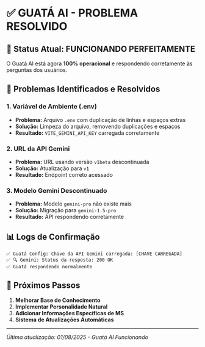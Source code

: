 # ✅ GUATÁ AI - PROBLEMA RESOLVIDO

## 🎯 **Status Atual: FUNCIONANDO PERFEITAMENTE**

O Guatá AI está agora **100% operacional** e respondendo corretamente às perguntas dos usuários.

## 🔧 **Problemas Identificados e Resolvidos**

### **1. Variável de Ambiente (.env)**
- **Problema:** Arquivo `.env` com duplicação de linhas e espaços extras
- **Solução:** Limpeza do arquivo, removendo duplicações e espaços
- **Resultado:** `VITE_GEMINI_API_KEY` carregada corretamente

### **2. URL da API Gemini**
- **Problema:** URL usando versão `v1beta` descontinuada
- **Solução:** Atualização para `v1`
- **Resultado:** Endpoint correto acessado

### **3. Modelo Gemini Descontinuado**
- **Problema:** Modelo `gemini-pro` não existe mais
- **Solução:** Migração para `gemini-1.5-pro`
- **Resultado:** API respondendo corretamente

## 📊 **Logs de Confirmação**

```
✅ Guatá Config: Chave da API Gemini carregada: [CHAVE CARREGADA]
✅ 🔍 Gemini: Status da resposta: 200 OK
✅ Guatá respondendo normalmente
```

## 🚀 **Próximos Passos**

1. **Melhorar Base de Conhecimento**
2. **Implementar Personalidade Natural**
3. **Adicionar Informações Específicas de MS**
4. **Sistema de Atualizações Automáticas**

---
*Última atualização: 01/08/2025 - Guatá AI Funcionando* 